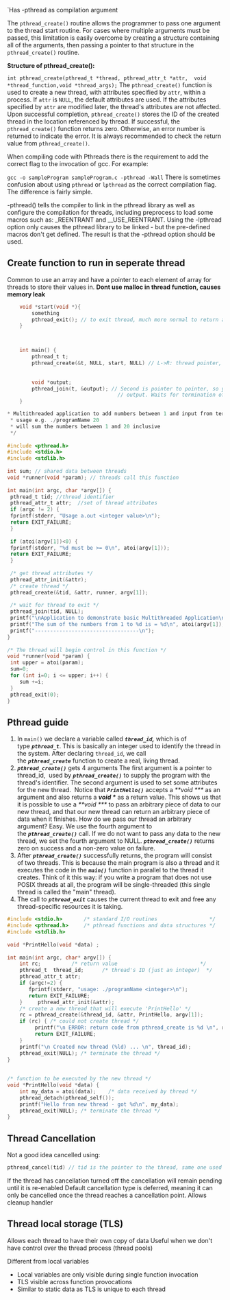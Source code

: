 `Has -pthread as compilation argument

The `pthread_create()` routine allows the programmer to pass one argument to the thread start routine. For cases where multiple arguments must be passed, this limitation is easily overcome by creating a structure containing all of the arguments, then passing a pointer to that structure in the `pthread_create()` routine.

**Structure of pthread_create():**

`int pthread_create(pthread_t *thread, pthread_attr_t *attr,  void *thread_function,void *thread_args);`
The `pthread_create()` function is used to create a new thread, with attributes specified by `attr`, within a process. If `attr` is `NULL`, the default attributes are used. If the attributes specified by `attr` are modified later, the thread's attributes are not affected. Upon successful completion, `pthread_create()` stores the ID of the created thread in the location referenced by thread. If successful, the `pthread_create()` function returns zero. Otherwise, an error number is returned to indicate the error. It is always recommended to check the return value from `pthread_create()`.

When compiling code with Pthreads there is the requirement to add the correct flag to the invocation of gcc. For example:

`gcc -o sampleProgram sampleProgram.c -pthread -Wall`
There is sometimes confusion about using `pthread` or `lpthread` as the correct compilation flag. The difference is fairly simple.

-pthread() tells the compiler to link in the pthread library as well as configure the compilation for threads, including preprocess to load some macros such as: _REENTRANT and __USE_REENTRANT. Using the -lpthread option only causes the pthread library to be linked - but the pre-defined macros don't get defined.  The result is that the -pthread option should be used.

## Create function to run in seperate thread
Common to use an array and have a pointer to each element of array for threads to store their values in. **Dont use malloc in thread function, causes memory leak**

```c
	void *start(void *){
		something
		pthread_exit(); // to exit thread, much more normal to return a value
	}



	int main() {
		pthread_t t;
		pthread_create(&t, NULL, start, NULL) // L->R: thread pointer, attributes, start routine, start routine args
																				
																				start routine, start routine args
		void *output;
		pthread_join(t, &output); // Second is pointer to pointer, so youre passing the value from the void pointer funtion return to pointer
									// output. Waits for termination of thread
	}
```


```c
* Multithreaded application to add numbers between 1 and input from terminal  
 * usage e.g. ./programName 20  
 * will sum the numbers between 1 and 20 inclusive   
 */   
  
#include <pthread.h>  
#include <stdio.h>  
#include <stdlib.h>  
  
int sum; // shared data between threads  
void *runner(void *param); // threads call this function  
  
int main(int argc, char *argv[]) {  
 pthread_t tid; //thread identifier  
 pthread_attr_t attr;  //set of thread attributes  
 if (argc != 2) {  
 fprintf(stderr, "Usage a.out <integer value>\n");  
 return EXIT_FAILURE;  
 }  
  
 if (atoi(argv[1])<0) {  
 fprintf(stderr, "%d must be >= 0\n", atoi(argv[1]));  
 return EXIT_FAILURE;  
 }  
  
 /* get thread attributes */  
 pthread_attr_init(&attr);  
 /* create thread */  
 pthread_create(&tid, &attr, runner, argv[1]);  
  
 /* wait for thread to exit */  
 pthread_join(tid, NULL);   
 printf("\nApplication to demonstrate basic Multithreaded Application\n\n----------------------------------\n");  
 printf("The sum of the numbers from 1 to %d is = %d\n", atoi(argv[1]), sum);  
 printf("----------------------------------\n");  
}  
  
/* The thread will begin control in this function */  
void *runner(void *param) {  
 int upper = atoi(param);  
 sum=0;  
 for (int i=0; i <= upper; i++) {  
    sum +=i;  
 }  
 pthread_exit(0);  
}
```

## Pthread guide
1. In `main()` we declare a variable called _**`thread_id`,**_ which is of type _**`pthread_t`**_. This is basically an integer used to identify the thread in the system. After declaring `thread_id`, we call the _**`pthread_create`**_ function to create a real, living thread.
2. _**`pthread_create()`**_ gets 4 arguments The first argument is a pointer to thread_id,  used by _**`pthread_create()`**_ to supply the program with the thread's identifier. The second argument is used to set some attributes for the new thread.  Notice that _**`PrintHello()`**_ accepts a _**void ***_ as an argument and also returns a **_void *_** as a return value. This shows us that it is possible to use a _**void ***_ to pass an arbitrary piece of data to our new thread, and that our new thread can return an arbitrary piece of data when it finishes. How do we pass our thread an arbitrary argument? Easy. We use the fourth argument to the _**`pthread_create()`**_ call. If we do not want to pass any data to the new thread, we set the fourth argument to NULL. _**`pthread_create()`**_ returns zero on success and a non-zero value on failure.
3. After _**`pthread_create()`**_ successfully returns, the program will consist of two threads. This is because the main program is also a thread and it executes the code in the _**`main()`**_ function in parallel to the thread it creates. Think of it this way: if you write a program that does not use POSIX threads at all, the program will be single-threaded (this single thread is called the "main" thread).
4. The call to _**`pthread_exit`**_ causes the current thread to exit and free any thread-specific resources it is taking.
```c
#include <stdio.h>       /* standard I/O routines                 */  
#include <pthread.h>     /* pthread functions and data structures */  
#include <stdlib.h>  
  
void *PrintHello(void *data) ;  
  
int main(int argc, char* argv[]) {  
    int rc;          /* return value                           */  
    pthread_t  thread_id;      /* thread's ID (just an integer)  */  
    pthread_attr_t attr;  
    if (argc!=2) {  
       fprintf(stderr, "usage: ./programName <integer>\n");   
       return EXIT_FAILURE;  
    }     pthread_attr_init(&attr);  
    /* create a new thread that will execute 'PrintHello' */  
    rc = pthread_create(&thread_id, &attr, PrintHello, argv[1]);    
    if (rc) { /* could not create thread */  
         printf("\n ERROR: return code from pthread_create is %d \n", rc);  
         return EXIT_FAILURE;  
    }  
    printf("\n Created new thread (%ld) ... \n", thread_id);  
    pthread_exit(NULL); /* terminate the thread */  
}  
  
  
/* function to be executed by the new thread */  
void *PrintHello(void *data) {  
    int my_data = atoi(data);    /* data received by thread */   
    pthread_detach(pthread_self());  
    printf("Hello from new thread - got %d\n", my_data);  
    pthread_exit(NULL); /* terminate the thread */  
}
```

## Thread Cancellation
Not a good idea
cancelled using:
```c
pthread_cancel(tid) // tid is the pointer to the thread, same one used as &tid to create a thread
```
If the thread has cancellation turned off the cancellation will remain pending until it is re-enabled
Default cancellation type is deferred, meaning it can only be cancelled once the thread reaches a cancellation point. Allows cleanup handler

## Thread local storage (TLS)
Allows each thread to have their own copy of data
Useful when we don't have control over the thread process (thread pools)

Different from local variables
- Local variables are only visible during single function invocation
- TLS visible across function provocations
- Similar to static data as TLS is unique to each thread
